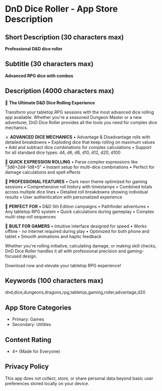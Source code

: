 # DnD Dice Roller - App Store Description

## Short Description (30 characters max)
**Professional D&D dice roller**

## Subtitle (30 characters max)
**Advanced RPG dice with combos**

## Description (4000 characters max)

🎲 **The Ultimate D&D Dice Rolling Experience**

Transform your tabletop RPG sessions with the most advanced dice rolling app available. Whether you're a seasoned Dungeon Master or a new adventurer, DnD Dice Roller provides all the tools you need for complex dice mechanics.

⚔️ **ADVANCED DICE MECHANICS**
• Advantage & Disadvantage rolls with detailed breakdowns
• Exploding dice that keep rolling on maximum values
• Add and subtract dice combinations for complex calculations
• Support for all standard dice types: d4, d6, d8, d10, d12, d20, d100

🚀 **QUICK EXPRESSION ROLLING**
• Parse complex expressions like "3d6+2d4-1d8+5"
• Instant setup for multi-dice combinations
• Perfect for damage calculations and spell effects

💎 **PROFESSIONAL FEATURES**
• Dark neon theme optimized for gaming sessions
• Comprehensive roll history with timestamps
• Combined totals across multiple dice lines
• Detailed roll breakdowns showing individual results
• User authentication with personalized experience

🎯 **PERFECT FOR**
• D&D 5th Edition campaigns
• Pathfinder adventures
• Any tabletop RPG system
• Quick calculations during gameplay
• Complex multi-step roll sequences

📱 **BUILT FOR GAMERS**
• Intuitive interface designed for speed
• Works offline - no internet required during play
• Optimized for both phone and tablet
• Smooth animations and haptic feedback

Whether you're rolling initiative, calculating damage, or making skill checks, DnD Dice Roller handles it all with professional precision and gaming-focused design.

Download now and elevate your tabletop RPG experience!

## Keywords (100 characters max)
dnd,dice,dungeons,dragons,rpg,tabletop,gaming,roller,advantage,d20

## App Store Categories
- Primary: Games
- Secondary: Utilities

## Content Rating
- 4+ (Made for Everyone)

## Privacy Policy
This app does not collect, store, or share personal data beyond basic user preferences stored locally on your device.
